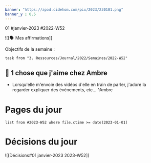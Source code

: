 ```yaml
---
banner: "https://apod.cidehom.com/pix/2023/230101.png"
banner_y : 0.5
---
```

01 #janvier-2023 #2022-W52

![[🗣️ Mes affirmations]]

Objectifs de la semaine :
```dataview
task from "3. Ressources/Journal/2022/Semaines/2022-W52"
```
 

## 💓 1 chose que j'aime chez Ambre
- Lorsqu'elle m'envoie des vidéos d'elle en train de parler, j'adore la regarder expliquer des événements, etc... ^Ambre

# Pages du jour
```dataview
list from #2023-W52 where file.ctime >= date(2023-01-01)
```

# Décisions du jour
![[Décisions#01 janvier-2023 2023-W52]]